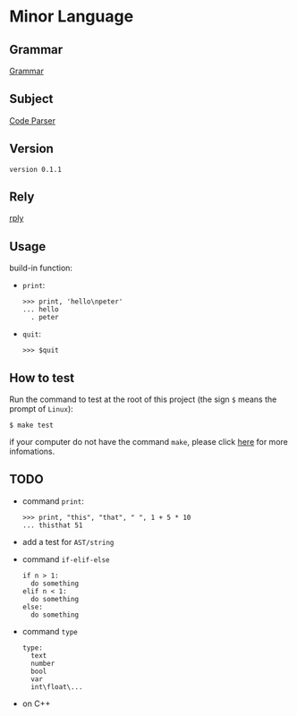 # Minor Language

## Grammar
[Grammar](https://github.com/streetartist/minor/blob/master/Grammar.md)

## Subject
[Code Parser](https://github.com/streetartist/minor/blob/master/CodeParser.md)

## Version

```text
version 0.1.1
```

## Rely
[rply](https://pypi.org/project/rply/)


## Usage

build-in function:

- `print`:
  ```
  >>> print, 'hello\npeter'
  ... hello
    . peter
  ```
- `quit`:
  ```
  >>> $quit
  ```

## How to test
Run the command to test at the root of this project (the sign `$` means the
prompt of `Linux`):
```shell
$ make test
```

if your computer do not have the command `make`, please click
[here](https://www.gnu.org/software/make/) for more infomations.

## TODO

- command `print`:
  ```minor
  >>> print, "this", "that", " ", 1 + 5 * 10
  ... thisthat 51
  ```

- add a test for `AST/string`

- command `if-elif-else`
  ```minor
  if n > 1:
    do something
  elif n < 1:
    do something
  else:
    do something
  ```

- command `type`
  ```minor
  type:
    text
    number
    bool
    var
    int\float\...
  ```
- on C++
